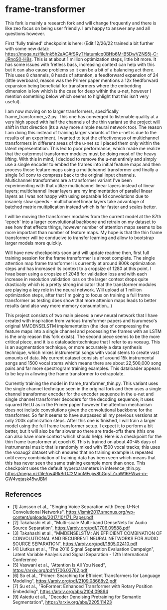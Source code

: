 # frame-transformer

This fork is mainly a research fork and will change frequently and there is like zeo focus on being user friendly. I am happy to answer any and all questions however.

First 'fully trained' checkpoint is here: (Edit 12/26/22 trained a bit further with some new data): https://mega.nz/file/nk5h2aAC#fSRyTHatumlcq0BHb6M-B5DwVZNS5j-C-JRnqS0-H8s. This is at about 1 million optimization steps, little bit more. It has some issues with fretless bass, increasing context can help with this but it can also cause problems so it can be a bit of a balancing act there. This uses 8 channels, 8 heads of attention, a feedforward expansion of 24 (little overboard, reason was the Primer paper mentions a 12x feedforward expansion being beneficial for transformers where the embedding dimension is low which is the case for deep within the u-net, however I mention something below which seems to highlight that this isn't very useful).

I am now moving on to larger transformers, specifically frame_transformer_v2.py. This one has converged to listenable quality at a very high speed with half the channels of the thin variant so the project will shift in that direction (its a way more simple neural network too). The reason I am doing this instead of training larger variants of the u-net is due to the results of an experiment. I wanted to test the effectiveness of multichannel transformers in different areas of the u-net so I placed them only within the latent representation. This led to poor performance, which made me realize that the outermost transformer modules must be doing most of the heavy lifting. With this in mind, I decided to remove the u-net entirely and simply use a single encoder to embed the frames into initial feature maps and then process those feature maps using a multichannel transformer and finally a single 1x1 conv to compress back to the original input channels. Multichannel transformers are a transformer variant I've been experimenting with that utilize multichannel linear layers instead of linear layers; multichannel linear layers are my implmentation of parallel linear layers as I was not happy with using separable 1d convolutions due to insanely slow speeds - multichannel linear layers take advantage of batched matrix multiplication instead which is far faster and scales better.

I will be moving the transformer modules from the current model at the 87th 'epoch' into a larger convolutional backbone and retrain on my dataset to see how that effects things, however number of attention maps seems to be more important than number of feature maps. My hope is that the thin frame transformer will be conducive to transfer learning and allow to bootstrap larger models more quickly.

Will have new checkpoints soon and will update readme then, first full training session for the frame transformer is almost complete. The single attention map frame transformer is currently at around 800k optimization steps and has increased its context to a cropsize of 1280 at this point. I hvae been using a cropsize of 2048 for validation loss and with each increase in resolution validation loss on the larger context drops quite drastically which is a pretty strong indicator that the transformer modules are playing a key role in the neural network. Will upload at 1 million optimization steps, after that I'm going to focus on training a full frame transformer as testing does show that more attenion maps leads to better results (and also way more memory consumption...) 

This project consists of two main pieces: a new neural network that I have created with inspiration from various transformer papers and tsurumeso's original MMDENSELSTM implementation (the idea of compressing the feature maps into a single channel and processing the frames with an LSTM is the only reason this fork exists). The second piece seems to be the more critical piece, and it is a dataloader/technique that I refer to as voxaug. This is an augmentation technique, or more accurately a data synthesis technique, which mixes instrumental songs with vocal stems to create vast amounts of data. My current dataset consists of around 15k instrumental songs and 1500 vocal stems which means there are about 22,500,000 song pairs and far more spectrogram training examples. This dataloader appears to be key in allowing the frame transformer to extrapolate.

Currently training the model in frame_tranformer_thin.py. This variant uses the single channel technique seen in the original fork and then uses a single channel transformer encoder for the encoder sequence in the u-net and single channel transformer decoders for the decoding sequence; it uses squared ReLU as in the Primer paper however the attention mechanism does not include convolutions given the convolutional backbone for the transformer. So far it seems to have surpassed all my previous versions at only 200k optimization steps. After this one is finished, I will train a larger model using the full frame transformer setup. I expect it to perform a bit better, but it will also be far slower so there are trade-offs there (this one can also have more context which should help). Here is a checkpoint for the thin frame transformer at epoch 6. This is trained on about 40-45 days of instrumental music that is randomly mixed with 1500 vocal tracks; this uses the voxaug2 dataset which ensures that no training example is repeated until every combiniation of training data has been seen which means that this has never seen the same training example more than once. This checkpoint uses the default hyperparameters in inference_thin.py. https://mega.nz/file/rw4RkBrD#2MbnMFujw8hGqsTZxaW16FWwi-m-GW4vqtask45wJBM

## References
- [1] Jansson et al., "Singing Voice Separation with Deep U-Net Convolutional Networks", https://ismir2017.smcnus.org/wp-content/uploads/2017/10/171_Paper.pdf
- [2] Takahashi et al., "Multi-scale Multi-band DenseNets for Audio Source Separation", https://arxiv.org/pdf/1706.09588.pdf
- [3] Takahashi et al., "MMDENSELSTM: AN EFFICIENT COMBINATION OF CONVOLUTIONAL AND RECURRENT NEURAL NETWORKS FOR AUDIO SOURCE SEPARATION", https://arxiv.org/pdf/1805.02410.pdf
- [4] Liutkus et al., "The 2016 Signal Separation Evaluation Campaign", Latent Variable Analysis and Signal Separation - 12th International Conference
- [5] Vaswani et al., "Attention Is All You Need", https://arxiv.org/pdf/1706.03762.pdf
- [6] So et al., "Primer: Searching for Efficient Transformers for Language Modeling", https://arxiv.org/pdf/2109.08668v2.pdf
- [7] Su et al., "RoFormer: Enhanced Transformer with Rotary Position Embedding", https://arxiv.org/abs/2104.09864
- [9] Asiedu et all., "Decoder Denoising Pretraining for Semantic Segmentation", https://arxiv.org/abs/2205.11423
